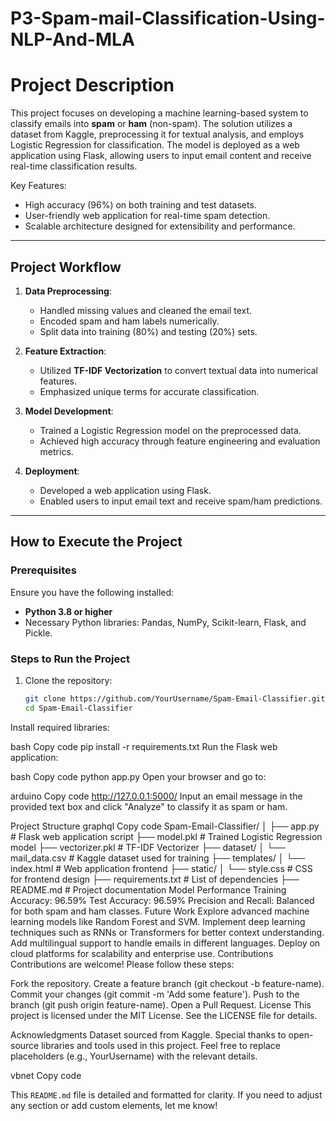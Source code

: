 # P3-Spam-mail-Classification-Using-NLP-And-MLA

# Project Description
This project focuses on developing a machine learning-based system to classify emails into **spam** or **ham** (non-spam). The solution utilizes a dataset from Kaggle, preprocessing it for textual analysis, and employs Logistic Regression for classification. The model is deployed as a web application using Flask, allowing users to input email content and receive real-time classification results.

Key Features:
- High accuracy (96%) on both training and test datasets.
- User-friendly web application for real-time spam detection.
- Scalable architecture designed for extensibility and performance.

---

## Project Workflow
1. **Data Preprocessing**:
   - Handled missing values and cleaned the email text.
   - Encoded spam and ham labels numerically.
   - Split data into training (80%) and testing (20%) sets.

2. **Feature Extraction**:
   - Utilized **TF-IDF Vectorization** to convert textual data into numerical features.
   - Emphasized unique terms for accurate classification.

3. **Model Development**:
   - Trained a Logistic Regression model on the preprocessed data.
   - Achieved high accuracy through feature engineering and evaluation metrics.

4. **Deployment**:
   - Developed a web application using Flask.
   - Enabled users to input email text and receive spam/ham predictions.

---

## How to Execute the Project

### Prerequisites
Ensure you have the following installed:
- **Python 3.8 or higher**
- Necessary Python libraries: Pandas, NumPy, Scikit-learn, Flask, and Pickle.

### Steps to Run the Project
1. Clone the repository:
   ```bash
   git clone https://github.com/YourUsername/Spam-Email-Classifier.git
   cd Spam-Email-Classifier
Install required libraries:

bash
Copy code
pip install -r requirements.txt
Run the Flask web application:

bash
Copy code
python app.py
Open your browser and go to:

arduino
Copy code
http://127.0.0.1:5000/
Input an email message in the provided text box and click "Analyze" to classify it as spam or ham.

Project Structure
graphql
Copy code
Spam-Email-Classifier/
│
├── app.py                   # Flask web application script
├── model.pkl                # Trained Logistic Regression model
├── vectorizer.pkl           # TF-IDF Vectorizer
├── dataset/
│   └── mail_data.csv         # Kaggle dataset used for training
├── templates/
│   └── index.html            # Web application frontend
├── static/
│   └── style.css             # CSS for frontend design
├── requirements.txt          # List of dependencies
├── README.md                 # Project documentation
Model Performance
Training Accuracy: 96.59%
Test Accuracy: 96.59%
Precision and Recall: Balanced for both spam and ham classes.
Future Work
Explore advanced machine learning models like Random Forest and SVM.
Implement deep learning techniques such as RNNs or Transformers for better context understanding.
Add multilingual support to handle emails in different languages.
Deploy on cloud platforms for scalability and enterprise use.
Contributions
Contributions are welcome! Please follow these steps:

Fork the repository.
Create a feature branch (git checkout -b feature-name).
Commit your changes (git commit -m 'Add some feature').
Push to the branch (git push origin feature-name).
Open a Pull Request.
License
This project is licensed under the MIT License. See the LICENSE file for details.

Acknowledgments
Dataset sourced from Kaggle.
Special thanks to open-source libraries and tools used in this project.
Feel free to replace placeholders (e.g., YourUsername) with the relevant details.

vbnet
Copy code

This `README.md` file is detailed and formatted for clarity. If you need to adjust any section or add custom elements, let me know!





